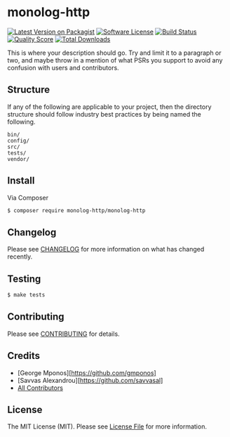 # monolog-http

[![Latest Version on Packagist][ico-version]][link-packagist]
[![Software License][ico-license]](LICENSE.md)
[![Build Status][ico-travis]][link-travis]
[![Quality Score][ico-code-quality]][link-code-quality]
[![Total Downloads][ico-downloads]][link-downloads]

This is where your description should go. Try and limit it to a paragraph or two, and maybe throw in a mention of what
PSRs you support to avoid any confusion with users and contributors.

## Structure

If any of the following are applicable to your project, then the directory structure should follow industry best practices by being named the following.

```
bin/
config/
src/
tests/
vendor/
```

## Install

Via Composer

``` bash
$ composer require monolog-http/monolog-http
```

## Changelog

Please see [CHANGELOG](CHANGELOG.md) for more information on what has changed recently.

## Testing

``` bash
$ make tests
```

## Contributing

Please see [CONTRIBUTING](CONTRIBUTING.md) for details.

## Credits

- [George Mponos][https://github.com/gmponos]
- [Savvas Alexandrou][https://github.com/savvasal]
- [All Contributors][link-contributors]

## License

The MIT License (MIT). Please see [License File](LICENSE.md) for more information.

[ico-version]: https://img.shields.io/packagist/v/gmponos/monolog-http.svg?style=flat-square
[ico-license]: https://img.shields.io/badge/license-MIT-brightgreen.svg?style=flat-square
[ico-travis]: https://img.shields.io/travis/gmponos/monolog-http/master.svg?style=flat-square
[ico-scrutinizer]: https://img.shields.io/scrutinizer/coverage/g/gmponos/monolog-http.svg?style=flat-square
[ico-code-quality]: https://img.shields.io/scrutinizer/g/gmponos/monolog-http.svg?style=flat-square
[ico-downloads]: https://img.shields.io/packagist/dt/gmponos/monolog-http.svg?style=flat-square

[link-packagist]: https://packagist.org/packages/gmponos/monolog-http
[link-travis]: https://travis-ci.org/gmponos/monolog-http
[link-scrutinizer]: https://scrutinizer-ci.com/g/gmponos/monolog-http/code-structure
[link-code-quality]: https://scrutinizer-ci.com/g/gmponos/monolog-http
[link-downloads]: https://packagist.org/packages/gmponos/monolog-http
[link-contributors]: ../../contributors
